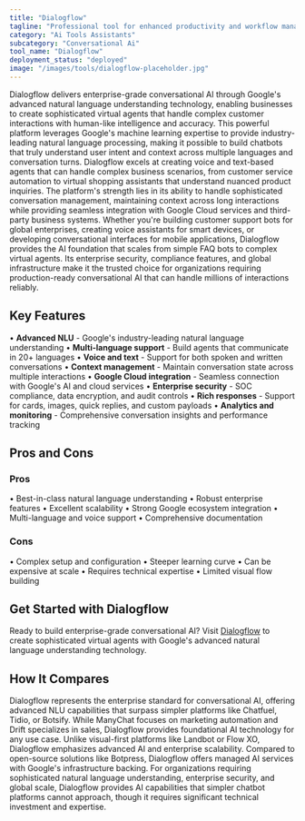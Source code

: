 ```yaml
---
title: "Dialogflow"
tagline: "Professional tool for enhanced productivity and workflow management"
category: "Ai Tools Assistants"
subcategory: "Conversational Ai"
tool_name: "Dialogflow"
deployment_status: "deployed"
image: "/images/tools/dialogflow-placeholder.jpg"
---
```

Dialogflow delivers enterprise-grade conversational AI through Google's advanced natural language understanding technology, enabling businesses to create sophisticated virtual agents that handle complex customer interactions with human-like intelligence and accuracy. This powerful platform leverages Google's machine learning expertise to provide industry-leading natural language processing, making it possible to build chatbots that truly understand user intent and context across multiple languages and conversation turns. Dialogflow excels at creating voice and text-based agents that can handle complex business scenarios, from customer service automation to virtual shopping assistants that understand nuanced product inquiries. The platform's strength lies in its ability to handle sophisticated conversation management, maintaining context across long interactions while providing seamless integration with Google Cloud services and third-party business systems. Whether you're building customer support bots for global enterprises, creating voice assistants for smart devices, or developing conversational interfaces for mobile applications, Dialogflow provides the AI foundation that scales from simple FAQ bots to complex virtual agents. Its enterprise security, compliance features, and global infrastructure make it the trusted choice for organizations requiring production-ready conversational AI that can handle millions of interactions reliably.

## Key Features

• **Advanced NLU** - Google's industry-leading natural language understanding
• **Multi-language support** - Build agents that communicate in 20+ languages
• **Voice and text** - Support for both spoken and written conversations
• **Context management** - Maintain conversation state across multiple interactions
• **Google Cloud integration** - Seamless connection with Google's AI and cloud services
• **Enterprise security** - SOC compliance, data encryption, and audit controls
• **Rich responses** - Support for cards, images, quick replies, and custom payloads
• **Analytics and monitoring** - Comprehensive conversation insights and performance tracking

## Pros and Cons

### Pros
• Best-in-class natural language understanding
• Robust enterprise features
• Excellent scalability
• Strong Google ecosystem integration
• Multi-language and voice support
• Comprehensive documentation

### Cons
• Complex setup and configuration
• Steeper learning curve
• Can be expensive at scale
• Requires technical expertise
• Limited visual flow building

## Get Started with Dialogflow

Ready to build enterprise-grade conversational AI? Visit [Dialogflow](https://cloud.google.com/dialogflow) to create sophisticated virtual agents with Google's advanced natural language understanding technology.

## How It Compares

Dialogflow represents the enterprise standard for conversational AI, offering advanced NLU capabilities that surpass simpler platforms like Chatfuel, Tidio, or Botsify. While ManyChat focuses on marketing automation and Drift specializes in sales, Dialogflow provides foundational AI technology for any use case. Unlike visual-first platforms like Landbot or Flow XO, Dialogflow emphasizes advanced AI and enterprise scalability. Compared to open-source solutions like Botpress, Dialogflow offers managed AI services with Google's infrastructure backing. For organizations requiring sophisticated natural language understanding, enterprise security, and global scale, Dialogflow provides AI capabilities that simpler chatbot platforms cannot approach, though it requires significant technical investment and expertise.